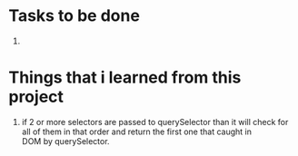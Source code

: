 # Tasks to be done

1.

# Things that i learned from this project

1.  if 2 or more selectors are passed to querySelector than it will check for all of them in that order and return the first one that caught in  
     DOM by querySelector.

